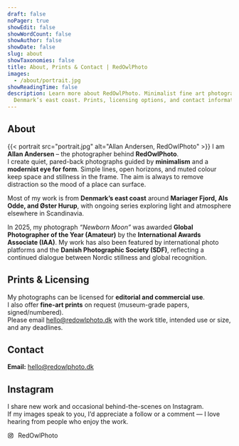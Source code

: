 ```yaml
---
draft: false
noPager: true
showEdit: false
showWordCount: false
showAuthor: false
showDate: false
slug: about
showTaxonomies: false
title: About, Prints & Contact | RedOwlPhoto
images:
  - /about/portrait.jpg
showReadingTime: false
description: Learn more about RedOwlPhoto. Minimalist fine art photography from
  Denmark’s east coast. Prints, licensing options, and contact information.
---
```

## About

{{< portrait src="portrait.jpg" alt="Allan Andersen, RedOwlPhoto" >}}
I am **Allan Andersen** – the photographer behind **RedOwlPhoto**.  
I create quiet, pared-back photographs guided by **minimalism** and a **modernist eye for form**. Simple lines, open horizons, and muted colour keep space and stillness in the frame. The aim is always to remove distraction so the mood of a place can surface.  

Most of my work is from **Denmark’s east coast** around **Mariager Fjord, Als Odde, and Øster Hurup**, with ongoing series exploring light and atmosphere elsewhere in Scandinavia.  

In 2025, my photograph *“Newborn Moon”* was awarded **Global Photographer of the Year (Amateur)** by the **International Awards Associate (IAA)**. My work has also been featured by international photo platforms and the **Danish Photographic Society (SDF)**, reflecting a continued dialogue between Nordic stillness and global recognition.

## Prints & Licensing

My photographs can be licensed for **editorial and commercial use**.  
I also offer **fine-art prints** on request (museum-grade papers, signed/numbered).  
Please email [hello@redowlphoto.dk](mailto:hello@redowlphoto.dk) with the work title, intended use or size, and any deadlines.

## Contact

**Email:** [hello@redowlphoto.dk](mailto:hello@redowlphoto.dk)

## Instagram

I share new work and occasional behind-the-scenes on Instagram.  
If my images speak to you, I’d appreciate a follow or a comment — I love hearing from people who enjoy the work.

<a class="ig-inline" href="https://www.instagram.com/redowlphoto/" target="_blank" rel="me noopener" aria-label="Instagram">
  <svg viewBox="0 0 24 24" aria-hidden="true" style="width:1em;height:1em;vertical-align:-0.15em;margin-right:.35em">
    <rect x="3" y="3" width="18" height="18" rx="5" ry="5" fill="none" stroke="currentColor" stroke-width="2"/>
    <circle cx="12" cy="12" r="4" fill="none" stroke="currentColor" stroke-width="2"/>
    <circle cx="17.5" cy="6.5" r="1.5" fill="currentColor"/>
  </svg>
  <span>RedOwlPhoto</span>
</a>

<style>
  .ig-inline{display:inline-flex;align-items:center;gap:.35em;text-decoration:none}
  .ig-inline:hover{opacity:.95}
</style>
